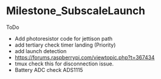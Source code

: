 # Milestone_SubscaleLaunch
ToDo
- Add photoresistor code for jettison path
- add tertiary check timer landing (Priority)
- add launch detection
- https://forums.raspberrypi.com/viewtopic.php?t=367434
- tmux check this for disconnection issue.
- Battery ADC check ADS1115

